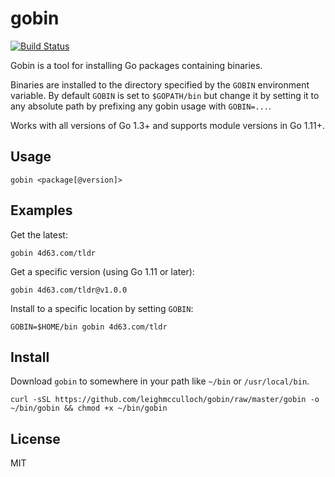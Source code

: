 # gobin

[![Build Status](https://img.shields.io/travis/leighmcculloch/gobin.svg)](https://travis-ci.org/leighmcculloch/gobin)

Gobin is a tool for installing Go packages containing binaries.

Binaries are installed to the directory specified by the `GOBIN` environment variable. By default `GOBIN` is set to `$GOPATH/bin` but change it by setting it to any absolute path by prefixing any gobin usage with `GOBIN=...`.

Works with all versions of Go 1.3+ and supports module versions in Go 1.11+.

## Usage

```
gobin <package[@version]>
```

## Examples

Get the latest:

```
gobin 4d63.com/tldr
```

Get a specific version (using Go 1.11 or later):

```
gobin 4d63.com/tldr@v1.0.0
```

Install to a specific location by setting `GOBIN`:

```
GOBIN=$HOME/bin gobin 4d63.com/tldr
```

## Install

Download `gobin` to somewhere in your path like `~/bin` or `/usr/local/bin`.

```
curl -sSL https://github.com/leighmcculloch/gobin/raw/master/gobin -o ~/bin/gobin && chmod +x ~/bin/gobin
```

## License

MIT
